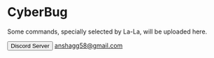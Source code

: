 # CyberBug
Some commands, specially selected by La-La, will be uploaded here.

<button name="Discord" onclick="https://discord.gg/a3TFp4exfp">Discord Server</button>
anshagg58@gmail.com
